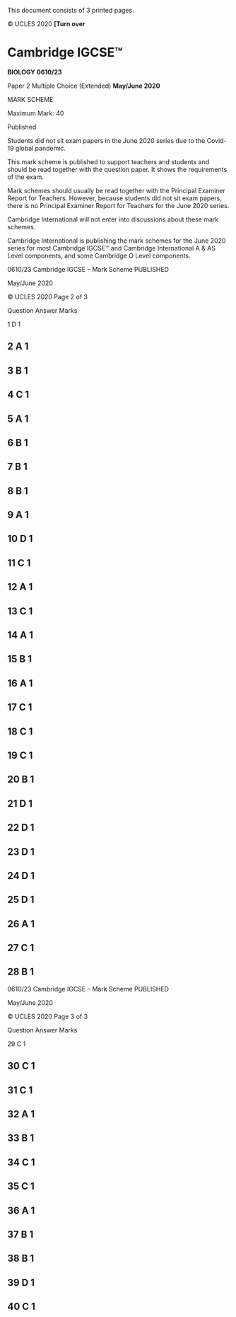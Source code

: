  This document consists of 3 printed pages. 

© UCLES 2020 **[Turn over** 

# Cambridge IGCSE™ 

**BIOLOGY 0610/23** 

Paper 2 Multiple Choice (Extended) **May/June 2020** 

MARK SCHEME 

Maximum Mark: 40 

 Published 

Students did not sit exam papers in the June 2020 series due to the Covid-19 global pandemic. 

This mark scheme is published to support teachers and students and should be read together with the question paper. It shows the requirements of the exam. 

Mark schemes should usually be read together with the Principal Examiner Report for Teachers. However, because students did not sit exam papers, there is no Principal Examiner Report for Teachers for the June 2020 series. 

Cambridge International will not enter into discussions about these mark schemes. 

Cambridge International is publishing the mark schemes for the June 2020 series for most Cambridge IGCSE™ and Cambridge International A & AS Level components, and some Cambridge O Level components. 


0610/23 Cambridge IGCSE – Mark Scheme PUBLISHED 

 May/June 2020 

© UCLES 2020 Page 2 of 3 

 Question Answer Marks 

 1 D 1 

## 2 A 1 

## 3 B 1 

## 4 C 1 

## 5 A 1 

## 6 B 1 

## 7 B 1 

## 8 B 1 

## 9 A 1 

## 10 D 1 

## 11 C 1 

## 12 A 1 

## 13 C 1 

## 14 A 1 

## 15 B 1 

## 16 A 1 

## 17 C 1 

## 18 C 1 

## 19 C 1 

## 20 B 1 

## 21 D 1 

## 22 D 1 

## 23 D 1 

## 24 D 1 

## 25 D 1 

## 26 A 1 

## 27 C 1 

## 28 B 1 


0610/23 Cambridge IGCSE – Mark Scheme PUBLISHED 

 May/June 2020 

© UCLES 2020 Page 3 of 3 

 Question Answer Marks 

 29 C 1 

## 30 C 1 

## 31 C 1 

## 32 A 1 

## 33 B 1 

## 34 C 1 

## 35 C 1 

## 36 A 1 

## 37 B 1 

## 38 B 1 

## 39 D 1 

## 40 C 1 


